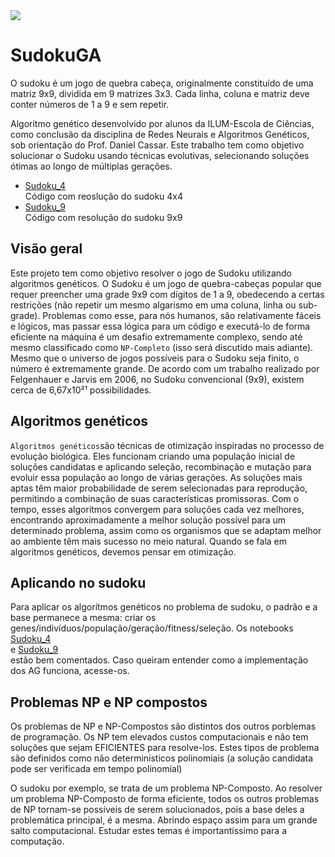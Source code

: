 

<img align="center"  src="https://www.somatematica.com.br/curiosidades/sudoku.gif">


# SudokuGA
O sudoku é um jogo de quebra cabeça, originalmente constituído de uma matriz 9x9, dividida em 9 matrizes 3x3. Cada linha, coluna e matriz deve conter números de 1 a 9 e sem repetir.
<dt>
Algoritmo genético desenvolvido por alunos da ILUM-Escola de Ciências, como conclusão da disciplina de Redes Neurais e Algoritmos Genéticos, sob orientação do Prof. Daniel Cassar. Este trabalho tem como objetivo solucionar o Sudoku usando técnicas evolutivas, selecionando soluções ótimas ao longo de múltiplas gerações.

* <a href = "https://github.com/AnaLoponi/SudokuGA/blob/main/Sudoku_4.ipynb" > Sudoku_4 </a><br> Código com reoslução do sudoku 4x4
* <a href = "https://github.com/AnaLoponi/SudokuGA/blob/main/Sudoku_9.ipynb" > Sudoku_9 </a><br> Código com resolução do sudoku 9x9


## Visão geral

Este projeto tem como objetivo resolver o jogo de Sudoku utilizando algoritmos genéticos. O Sudoku é um jogo de quebra-cabeças popular que requer preencher uma grade 9x9 com dígitos de 1 a 9, obedecendo a certas restrições (não repetir um mesmo algarismo em uma coluna, linha ou sub-grade). Problemas como esse, para nós humanos, são relativamente fáceis e lógicos, mas passar essa lógica para um código e executá-lo de forma eficiente na máquina é um desafio extremamente complexo, sendo até mesmo classificado como `NP-Completo` (isso será discutido mais adiante). Mesmo que o universo de jogos possíveis para o Sudoku seja finito, o número é extremamente grande. De acordo com um trabalho realizado por Felgenhauer e Jarvis em 2006, no Sudoku convencional (9x9), existem cerca de 6,67x10²¹ possibilidades.



## Algoritmos genéticos

`Algoritmos genéticos`são técnicas de otimização inspiradas no processo de evolução biológica. Eles funcionam criando uma população inicial de soluções candidatas e aplicando seleção, recombinação e mutação para evoluir essa população ao longo de várias gerações. As soluções mais aptas têm maior probabilidade de serem selecionadas para reprodução, permitindo a combinação de suas características promissoras. Com o tempo, esses algoritmos convergem para soluções cada vez melhores, encontrando aproximadamente a melhor solução possível para um determinado problema, assim como os organismos que se adaptam melhor ao ambiente têm mais sucesso no meio natural. Quando se fala em algoritmos genéticos, devemos pensar em otimização.


## Aplicando no sudoku

Para aplicar os algorítmos genéticos no problema de sudoku, o padrão e a base permanece a mesma: criar os genes/indivíduos/população/geração/fitness/seleção.
Os notebooks <a href = "https://github.com/AnaLoponi/SudokuGA/blob/main/Sudoku_4.ipynb" > Sudoku_4 </a><br> e <a href = "https://github.com/AnaLoponi/SudokuGA/blob/main/Sudoku_9.ipynb" > Sudoku_9 </a><br> estão bem comentados. Caso queiram entender como a implementação dos AG funciona, acesse-os.


## Problemas NP e NP compostos

Os problemas de NP e NP-Compostos são distintos dos outros porblemas de programação. Os NP tem elevados custos computacionais e não tem soluções que sejam EFICIENTES para resolve-los. Estes tipos de problema são definidos como não determinísticos polinomiais (a solução candidata pode ser verificada em tempo polinomial)

O sudoku por exemplo, se trata de um problema NP-Composto. Ao resolver um problema NP-Composto de forma eficiente, todos os outros problemas de NP tornam-se possíveis de serem solucionados, pois a base deles a problemática principal, é a mesma. Abrindo espaço assim para um grande salto computacional. Estudar estes temas é importantíssimo para a computação.



